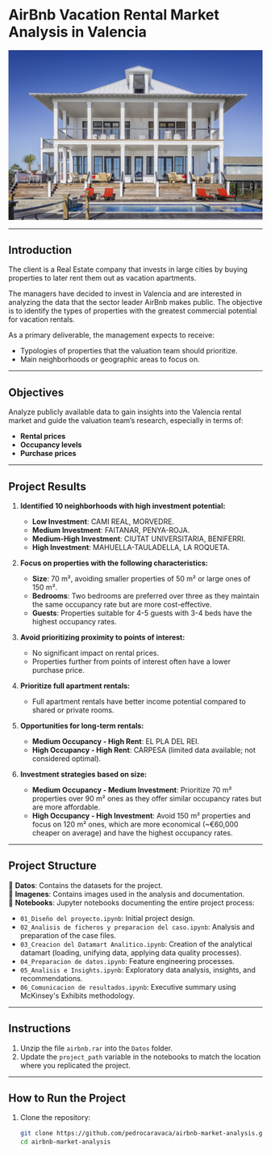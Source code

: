 # AirBnb Vacation Rental Market Analysis in Valencia

![Project Image](https://github.com/pedrocaravaca/inversion-turistica-valencia/blob/main/Datos/Images/portada.jpg)

---

## **Introduction**
The client is a Real Estate company that invests in large cities by buying properties to later rent them out as vacation apartments.

The managers have decided to invest in Valencia and are interested in analyzing the data that the sector leader AirBnb makes public. The objective is to identify the types of properties with the greatest commercial potential for vacation rentals.

As a primary deliverable, the management expects to receive:
- Typologies of properties that the valuation team should prioritize.
- Main neighborhoods or geographic areas to focus on.

---

## **Objectives**
Analyze publicly available data to gain insights into the Valencia rental market and guide the valuation team’s research, especially in terms of:
- **Rental prices**
- **Occupancy levels**
- **Purchase prices**

---

## **Project Results**
1. **Identified 10 neighborhoods with high investment potential:**
   - **Low Investment**: CAMI REAL, MORVEDRE.
   - **Medium Investment**: FAITANAR, PENYA-ROJA.
   - **Medium-High Investment**: CIUTAT UNIVERSITARIA, BENIFERRI.
   - **High Investment**: MAHUELLA-TAULADELLA, LA ROQUETA.

2. **Focus on properties with the following characteristics:**
   - **Size**: 70 m², avoiding smaller properties of 50 m² or large ones of 150 m².
   - **Bedrooms**: Two bedrooms are preferred over three as they maintain the same occupancy rate but are more cost-effective.
   - **Guests**: Properties suitable for 4-5 guests with 3-4 beds have the highest occupancy rates.

3. **Avoid prioritizing proximity to points of interest:**
   - No significant impact on rental prices.
   - Properties further from points of interest often have a lower purchase price.

4. **Prioritize full apartment rentals:**
   - Full apartment rentals have better income potential compared to shared or private rooms.

5. **Opportunities for long-term rentals:**
   - **Medium Occupancy - High Rent**: EL PLA DEL REI.
   - **High Occupancy - High Rent**: CARPESA (limited data available; not considered optimal).

6. **Investment strategies based on size:**
   - **Medium Occupancy - Medium Investment**: Prioritize 70 m² properties over 90 m² ones as they offer similar occupancy rates but are more affordable.
   - **High Occupancy - High Investment**: Avoid 150 m² properties and focus on 120 m² ones, which are more economical (~€60,000 cheaper on average) and have the highest occupancy rates.

---

## **Project Structure**

📁 **Datos**: Contains the datasets for the project.  
📁 **Imagenes**: Contains images used in the analysis and documentation.  
📁 **Notebooks**: Jupyter notebooks documenting the entire project process:  
- `01_Diseño del proyecto.ipynb`: Initial project design.
- `02_Analisis de ficheros y preparacion del caso.ipynb`: Analysis and preparation of the case files.
- `03_Creacion del Datamart Analitico.ipynb`: Creation of the analytical datamart (loading, unifying data, applying data quality processes).
- `04_Preparacion de datos.ipynb`: Feature engineering processes.
- `05_Analisis e Insights.ipynb`: Exploratory data analysis, insights, and recommendations.
- `06_Comunicacion de resultados.ipynb`: Executive summary using McKinsey's Exhibits methodology.

---

## **Instructions**

1. Unzip the file `airbnb.rar` into the `Datos` folder.
2. Update the `project_path` variable in the notebooks to match the location where you replicated the project.

---

## **How to Run the Project**

1. Clone the repository:
   ```bash
   git clone https://github.com/pedrocaravaca/airbnb-market-analysis.git
   cd airbnb-market-analysis

